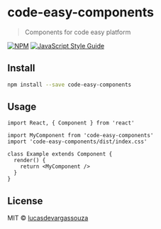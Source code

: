 # code-easy-components

> Components for code easy platform

[![NPM](https://img.shields.io/npm/v/code-easy-components.svg)](https://www.npmjs.com/package/code-easy-components) [![JavaScript Style Guide](https://img.shields.io/badge/code_style-standard-brightgreen.svg)](https://standardjs.com)

## Install

```bash
npm install --save code-easy-components
```

## Usage

```tsx
import React, { Component } from 'react'

import MyComponent from 'code-easy-components'
import 'code-easy-components/dist/index.css'

class Example extends Component {
  render() {
    return <MyComponent />
  }
}
```

## License

MIT © [lucasdevargassouza](https://github.com/lucasdevargassouza)
